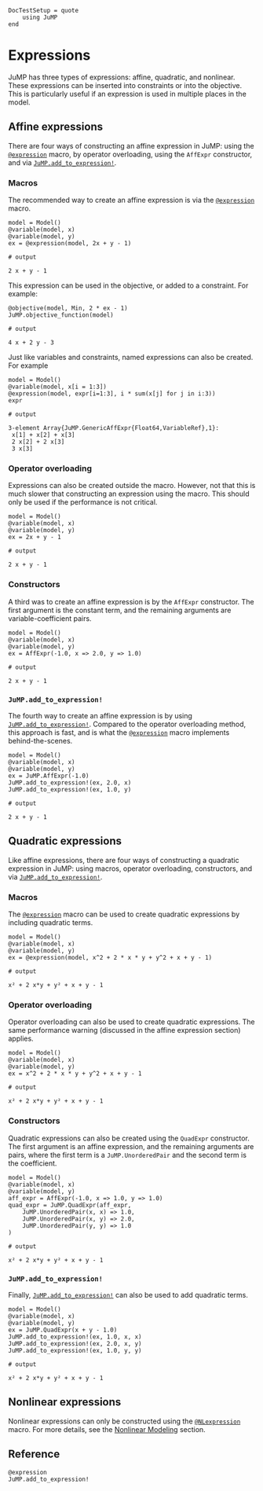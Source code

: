 ```@meta
DocTestSetup = quote
    using JuMP
end
```

# Expressions

JuMP has three types of expressions: affine, quadratic, and nonlinear. These
expressions can be inserted into constraints or into the objective. This is
particularly useful if an expression is used in multiple places in the model.

## Affine expressions

There are four ways of constructing an affine expression in JuMP: using the
[`@expression`](@ref) macro, by operator overloading, using the `AffExpr`
constructor, and via [`JuMP.add_to_expression!`](@ref).

### Macros

The recommended way to create an affine expression is via the
[`@expression`](@ref) macro.

```jldoctest affine_macro
model = Model()
@variable(model, x)
@variable(model, y)
ex = @expression(model, 2x + y - 1)

# output

2 x + y - 1
```

This expression can be used in the objective, or added to a constraint. For
example:
```jldoctest affine_macro
@objective(model, Min, 2 * ex - 1)
JuMP.objective_function(model)

# output

4 x + 2 y - 3
```

Just like variables and constraints, named expressions can also be created. For
example
```jldoctest
model = Model()
@variable(model, x[i = 1:3])
@expression(model, expr[i=1:3], i * sum(x[j] for j in i:3))
expr

# output

3-element Array{JuMP.GenericAffExpr{Float64,VariableRef},1}:
 x[1] + x[2] + x[3]
 2 x[2] + 2 x[3]
 3 x[3]
```

### Operator overloading

Expressions can also be created outside the macro. However, not that this is
much slower that constructing an expression using the macro. This should only be
used if the performance is not critical.

```jldoctest
model = Model()
@variable(model, x)
@variable(model, y)
ex = 2x + y - 1

# output

2 x + y - 1
```

### Constructors

A third was to create an affine expression is by the `AffExpr` constructor. The
first argument is the constant term, and the remaining arguments are
variable-coefficient pairs.

```jldoctest
model = Model()
@variable(model, x)
@variable(model, y)
ex = AffExpr(-1.0, x => 2.0, y => 1.0)

# output

2 x + y - 1
```

### `JuMP.add_to_expression!`

The fourth way to create an affine expression is by using
[`JuMP.add_to_expression!`](@ref). Compared to the operator overloading method,
this approach is fast, and is what the [`@expression`](@ref) macro implements
behind-the-scenes.
```jldoctest
model = Model()
@variable(model, x)
@variable(model, y)
ex = JuMP.AffExpr(-1.0)
JuMP.add_to_expression!(ex, 2.0, x)
JuMP.add_to_expression!(ex, 1.0, y)

# output

2 x + y - 1
```

## Quadratic expressions

Like affine expressions, there are four ways of constructing a quadratic
expression in JuMP: using macros, operator overloading, constructors, and via
[`JuMP.add_to_expression!`](@ref).

### Macros

The [`@expression`](@ref) macro can be used to create quadratic expressions by
including quadratic terms.

```jldoctest
model = Model()
@variable(model, x)
@variable(model, y)
ex = @expression(model, x^2 + 2 * x * y + y^2 + x + y - 1)

# output

x² + 2 x*y + y² + x + y - 1
```

### Operator overloading

Operator overloading can also be used to create quadratic expressions. The same
performance warning (discussed in the affine expression section) applies.

```jldoctest
model = Model()
@variable(model, x)
@variable(model, y)
ex = x^2 + 2 * x * y + y^2 + x + y - 1

# output

x² + 2 x*y + y² + x + y - 1
```

### Constructors

Quadratic expressions can also be created using the `QuadExpr` constructor. The
first argument is an affine expression, and the remaining arguments are pairs,
where the first term is a `JuMP.UnorderedPair` and the second term is the
coefficient.

```jldoctest
model = Model()
@variable(model, x)
@variable(model, y)
aff_expr = AffExpr(-1.0, x => 1.0, y => 1.0)
quad_expr = JuMP.QuadExpr(aff_expr,
    JuMP.UnorderedPair(x, x) => 1.0,
    JuMP.UnorderedPair(x, y) => 2.0,
    JuMP.UnorderedPair(y, y) => 1.0
)

# output

x² + 2 x*y + y² + x + y - 1
```

### `JuMP.add_to_expression!`

Finally, [`JuMP.add_to_expression!`](@ref) can also be used to add quadratic
terms.

```jldoctest
model = Model()
@variable(model, x)
@variable(model, y)
ex = JuMP.QuadExpr(x + y - 1.0)
JuMP.add_to_expression!(ex, 1.0, x, x)
JuMP.add_to_expression!(ex, 2.0, x, y)
JuMP.add_to_expression!(ex, 1.0, y, y)

# output

x² + 2 x*y + y² + x + y - 1
```

## Nonlinear expressions

Nonlinear expressions can only be constructed using the [`@NLexpression`](@ref)
macro. For more details, see the [Nonlinear Modeling](@ref) section.

## Reference

```@docs
@expression
JuMP.add_to_expression!
```

